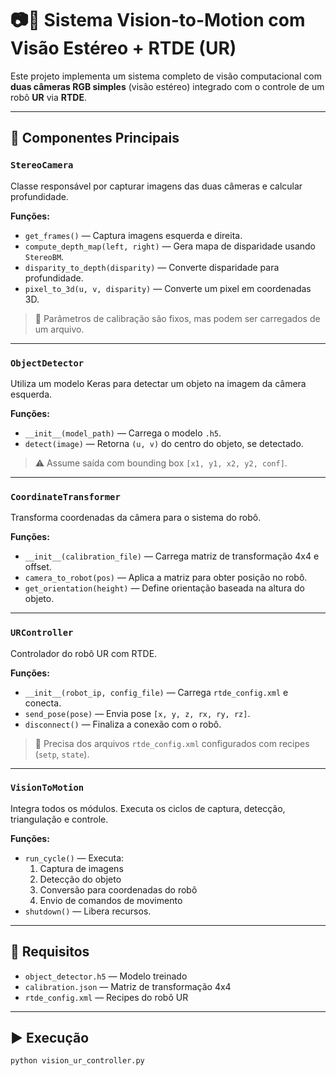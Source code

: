 # 📷🤖 Sistema Vision-to-Motion com Visão Estéreo + RTDE (UR)

Este projeto implementa um sistema completo de visão computacional com **duas câmeras RGB simples** (visão estéreo) integrado com o controle de um robô **UR** via **RTDE**.

---

## 🔧 Componentes Principais

### `StereoCamera`

Classe responsável por capturar imagens das duas câmeras e calcular profundidade.

**Funções:**

- `get_frames()` — Captura imagens esquerda e direita.
- `compute_depth_map(left, right)` — Gera mapa de disparidade usando `StereoBM`.
- `disparity_to_depth(disparity)` — Converte disparidade para profundidade.
- `pixel_to_3d(u, v, disparity)` — Converte um pixel em coordenadas 3D.

> 📌 Parâmetros de calibração são fixos, mas podem ser carregados de um arquivo.

---

### `ObjectDetector`

Utiliza um modelo Keras para detectar um objeto na imagem da câmera esquerda.

**Funções:**

- `__init__(model_path)` — Carrega o modelo `.h5`.
- `detect(image)` — Retorna `(u, v)` do centro do objeto, se detectado.

> ⚠️ Assume saída com bounding box `[x1, y1, x2, y2, conf]`.

---

### `CoordinateTransformer`

Transforma coordenadas da câmera para o sistema do robô.

**Funções:**

- `__init__(calibration_file)` — Carrega matriz de transformação 4x4 e offset.
- `camera_to_robot(pos)` — Aplica a matriz para obter posição no robô.
- `get_orientation(height)` — Define orientação baseada na altura do objeto.

---

### `URController`

Controlador do robô UR com RTDE.

**Funções:**

- `__init__(robot_ip, config_file)` — Carrega `rtde_config.xml` e conecta.
- `send_pose(pose)` — Envia pose `[x, y, z, rx, ry, rz]`.
- `disconnect()` — Finaliza a conexão com o robô.

> 📎 Precisa dos arquivos `rtde_config.xml` configurados com recipes (`setp`, `state`).

---

### `VisionToMotion`

Integra todos os módulos. Executa os ciclos de captura, detecção, triangulação e controle.

**Funções:**

- `run_cycle()` — Executa:
  1. Captura de imagens
  2. Detecção do objeto
  3. Conversão para coordenadas do robô
  4. Envio de comandos de movimento
- `shutdown()` — Libera recursos.

---

## 📁 Requisitos

- `object_detector.h5` — Modelo treinado
- `calibration.json` — Matriz de transformação 4x4
- `rtde_config.xml` — Recipes do robô UR

---

## ▶️ Execução

```bash
python vision_ur_controller.py
